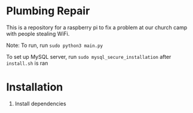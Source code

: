 # Plumbing Repair

This is a repository for a raspberry pi to fix a problem at our church camp with people stealing WiFi.

Note: To run, run `sudo python3 main.py`

To set up MySQL server, run `sudo mysql_secure_installation` after `install.sh` is ran

# Installation

1. Install dependencies